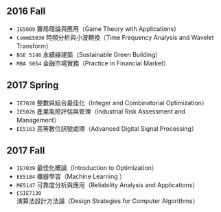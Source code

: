 ## 2016 Fall
- `IE5009` 賽局理論與應用（Game Theory with Applications）
- `CommE5030` 時頻分析與小波轉換（Time Frequency Analysis and Wavelet Transform）
- `BSE 5146` 永續綠建築（Sustainable Green Building）
- `MBA 5054` 金融市場實務（Practice in Financial Market）

## 2017 Spring
- `IE7020` 整數與組合最佳化（Integer and Combinatorial Optimization）
- `IE5026` 產業風險評估與管理（Industrial Risk Assessment and Management）
- `EE5163` 高等數位訊號處理（Advanced Digital Signal Processing）


## 2017 Fall
- `IE7039` 最佳化概論（Introduction to Optimization）
- `EE5184` 機器學習（Machine Learning ）
- `ME5147` 可靠度分析與應用（Reliability Analysis and Applications）
- `CSIE7130` 演算法設計方法論（Design Strategies for Computer Algorithms）
